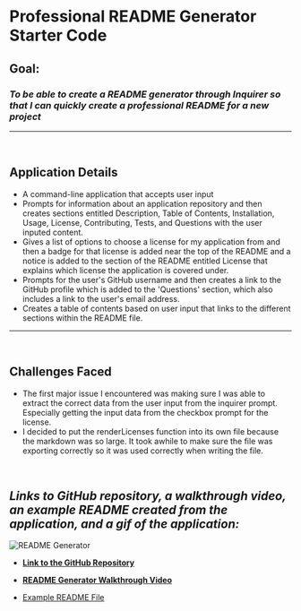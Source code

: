 # Professional README Generator Starter Code

## **Goal:**
### *To be able to create a README generator through Inquirer so that I can quickly create a professional README for a new project*

___

<br>

## Application Details
- A command-line application that accepts user input
- Prompts for information about an application repository and then creates sections entitled Description, Table of Contents, Installation, Usage, License, Contributing, Tests, and Questions with the user inputed content.
- Gives a list of options to choose a license for my application from and then a badge for that license is added near the top of the README and a notice is added to the section of the README entitled License that explains which license the application is covered under.
- Prompts for the user's GitHub username and then creates a link to the GitHub profile which is added to the 'Questions' section, which also includes a link to the user's email address.
- Creates a table of contents based on user input that links to the different sections within the README file.

___

<br>

## Challenges Faced
- The first major issue I encountered was making sure I was able to extract the correct data from the user input from the inquirer prompt. Especially getting the input data from the checkbox prompt for the license.
- I decided to put the renderLicenses function into its own file because the markdown was so large. It took awhile to make sure the file was exporting correctly so it was used correctly when writing the file.

<br>

## *Links to GitHub repository, a walkthrough video, an example README created from the application, and a gif of the application:*

![README Generator](https://user-images.githubusercontent.com/98797799/165003290-cfd9cfc0-327b-4fc0-9b38-de1471fceaa8.gif)

- **[Link to the GitHub Repository](https://github.com/Doctor-Worm/Potential-Enigma)**

- **[README Generator Walkthrough Video](https://drive.google.com/file/d/1cnOS6w-W19MDO3XWrkQImixUhPl2M_kQ/view)**

- [Example README File](https://github.com/Doctor-Worm/potential-enigma/files/8550952/README.md)
